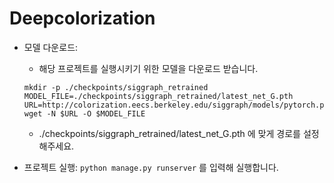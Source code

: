 # Deepcolorization

- 모델 다운로드:
    * 해당 프로젝트를 실행시키기 위한 모델을 다운로드 받습니다.
    ```
    mkdir -p ./checkpoints/siggraph_retrained
    MODEL_FILE=./checkpoints/siggraph_retrained/latest_net_G.pth
    URL=http://colorization.eecs.berkeley.edu/siggraph/models/pytorch.pth
    wget -N $URL -O $MODEL_FILE
    ```
    * ./checkpoints/siggraph_retrained/latest_net_G.pth 에 맞게 경로를 설정해주세요.
    
- 프로젝트 실행:
    ``` python manage.py runserver ```
    를 입력해 실행합니다.
